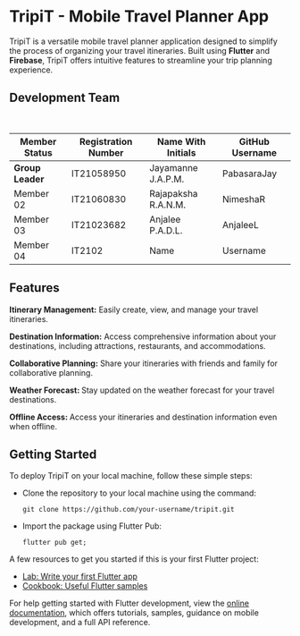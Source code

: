 # TripiT - Mobile Travel Planner App
TripiT is a versatile mobile travel planner application designed to simplify the process of organizing your travel itineraries. Built using <b>Flutter</b> and <b>Firebase</b>, TripiT offers intuitive features to streamline your trip planning experience.

## Development Team 
<table class="styled-table" align="center">
<thead>
<tr>
<th>Member Status</th>
<th>Registration Number</th>
<th>Name With Initials</th>
<th>GitHub Username</th>
</tr>
</thead>
<tbody>
<tr class=""active-row>
<td><b>Group Leader</b></td>
<td>IT21058950</td>
<td>Jayamanne J.A.P.M.</td>
<td>PabasaraJay</td>            
</tr>
<tr>
<td>Member 02</td>
<td>IT21060830</td>
<td>Rajapaksha R.A.N.M.</td>
<td>NimeshaR</td>
</tr>
<tr>
<td>Member 03</td>
<td>IT21023682</td>
<td>Anjalee P.A.D.L.</td>
<td>AnjaleeL</td>
</tr>
<tr>
<td>Member 04</td>
<td>IT2102</td>
<td> Name</td>
<td>Username</td>
</tr>
</tbody>
</table>

## Features
<b> Itinerary Management:</b> Easily create, view, and manage your travel itineraries.<br>

<b> Destination Information:</b> Access comprehensive information about your destinations, including attractions, restaurants, and accommodations.<br>

<b> Collaborative Planning:</b> Share your itineraries with friends and family for collaborative planning.<br>

<b> Weather Forecast: </b>Stay updated on the weather forecast for your travel destinations.<br>

<b> Offline Access: </b>Access your itineraries and destination information even when offline.

## Getting Started
To deploy TripiT on your local machine, follow these simple steps:
<ul>
<li>Clone the repository to your local machine using the command:

    git clone https://github.com/your-username/tripit.git

<li>Import the package using Flutter Pub:

    flutter pub get;

</ul>
A few resources to get you started if this is your first Flutter project:

- [Lab: Write your first Flutter app](https://docs.flutter.dev/get-started/codelab)
- [Cookbook: Useful Flutter samples](https://docs.flutter.dev/cookbook)

For help getting started with Flutter development, view the
[online documentation](https://docs.flutter.dev/), which offers tutorials,
samples, guidance on mobile development, and a full API reference.
